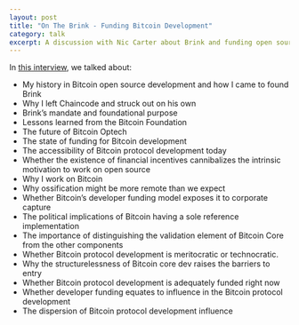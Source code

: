 ```yaml
---
layout: post
title: "On The Brink - Funding Bitcoin Development"
category: talk
excerpt: A discussion with Nic Carter about Brink and funding open source development.
---
```


In [this interview](https://onthebrink-podcast.com/brink/), we talked about:

- My history in Bitcoin open source development and how I came to found Brink
- Why I left Chaincode and struck out on his own
- Brink’s mandate and foundational purpose
- Lessons learned from the Bitcoin Foundation
- The future of Bitcoin Optech
- The state of funding for Bitcoin development
- The accessibility of Bitcoin protocol development today
- Whether the existence of financial incentives cannibalizes the intrinsic motivation to work on open source
- Why I work on Bitcoin
- Why ossification might be more remote than we expect
- Whether Bitcoin’s developer funding model exposes it to corporate capture
- The political implications of Bitcoin having a sole reference implementation
- The importance of distinguishing the validation element of Bitcoin Core from the other components
- Whether Bitcoin protocol development is meritocratic or technocratic.
- Why the structurelessness of Bitcoin core dev raises the barriers to entry
- Whether Bitcoin protocol development is adequately funded right now
- Whether developer funding equates to influence in the Bitcoin protocol development
- The dispersion of Bitcoin protocol development influence
